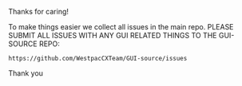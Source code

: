 Thanks for caring!

To make things easier we collect all issues in the main repo.
PLEASE SUBMIT ALL ISSUES WITH ANY GUI RELATED THINGS TO THE GUI-SOURCE REPO:

	https://github.com/WestpacCXTeam/GUI-source/issues


Thank you